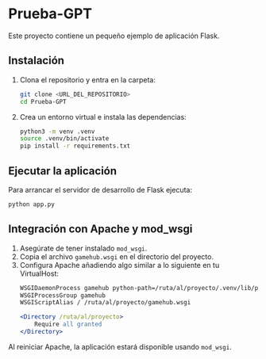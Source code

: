 # Prueba-GPT

Este proyecto contiene un pequeño ejemplo de aplicación Flask.

## Instalación

1. Clona el repositorio y entra en la carpeta:
   ```bash
   git clone <URL_DEL_REPOSITORIO>
   cd Prueba-GPT
   ```
2. Crea un entorno virtual e instala las dependencias:
   ```bash
   python3 -m venv .venv
   source .venv/bin/activate
   pip install -r requirements.txt
   ```

## Ejecutar la aplicación

Para arrancar el servidor de desarrollo de Flask ejecuta:
```bash
python app.py
```

## Integración con Apache y mod_wsgi

1. Asegúrate de tener instalado `mod_wsgi`.
2. Copia el archivo `gamehub.wsgi` en el directorio del proyecto.
3. Configura Apache añadiendo algo similar a lo siguiente en tu VirtualHost:
   ```apache
   WSGIDaemonProcess gamehub python-path=/ruta/al/proyecto/.venv/lib/python3.x/site-packages
   WSGIProcessGroup gamehub
   WSGIScriptAlias / /ruta/al/proyecto/gamehub.wsgi

   <Directory /ruta/al/proyecto>
       Require all granted
   </Directory>
   ```

Al reiniciar Apache, la aplicación estará disponible usando `mod_wsgi`.
